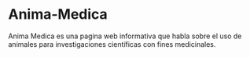 # Anima-Medica
Anima Medica es una pagina web informativa que habla sobre el uso de animales para investigaciones científicas con fines medicinales. 
